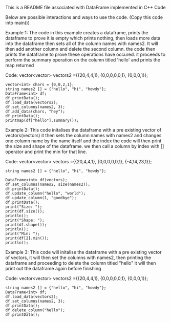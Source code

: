 This is a README file associated with DataFrame implemented in C++ Code

Below are possible interactions and ways to use the code. (Copy this code into main())

Example 1:
The code in this example creates a dataframe, prints the dataframe to prove it is empty which prints nothing, 
then loads more data into the dataframe then sets all of the column names with names2.
It will then add another column and delete the second column.
the code then prints the dataframe to prove these operations have occured.
it proceeds to perform the summary operation on the column titled 'hello' and prints the map returned

Code:
vector<vector<int>> vectors2 ={{20,4,4,1},
                                  {0,0,0,0,0,1},
                                  {0,0,0,1}};

    vector<int> chars = {0,0,2,1};
    string names2 [] = {"hello", "hi", "howdy"};
    DataFrame<int> df;
    df.printData();
    df.load_data(vectors2);
    df.set_columns(names2, 3);
    df.add_data(chars, "hey");
    df.printData();
    printmap(df["hello"].summary());


Example 2:
This code initalises the dataframe with a pre existing vector of vectors(vectors)
it then sets the column names with names2 and changes one column name by the name itself and the index
the code will then print the size and shape of the dataframe.
we then call a column by index with [] operator and print the min for that line.

Code:
   vector<vector<int>> vectors ={{20,4,4,1},
                                  {0,0,0,0,0,1},
                                  {-4,14,23,1}};

    string names2 [] = {"hello", "hi", "howdy"};

    DataFrame<int> df(vectors);
    df.set_columns(names2, size(names2));
    df.printData();
    df.update_column("hello", "world");
    df.update_column(1, "goodbye");
    df.printData();
    print("Size: ");
    print(df.size());
    println();
    print("Shape: ");
    print(df.shape());
    println();
    print("Min: ");
    print(df[2].min());
    println();


Example 3:
This code will initalise the dataframe with a pre existing vector of vectors, 
it will then set the columns with names2, then printing the dataframe and proceeding to delete the column titled "hello"
it will then print out the dataframe again before finishing

Code:
	vector<vector<int>> vectors2 ={{20,4,4,1},
                                   {0,0,0,0,0,1},
                                   {0,0,0,1}};

    string names2 [] = {"hello", "hi", "howdy"};
    DataFrame<int> df;
    df.load_data(vectors2);
    df.set_columns(names2, 3);
    df.printData();
    df.delete_column("hello");
    df.printData();
